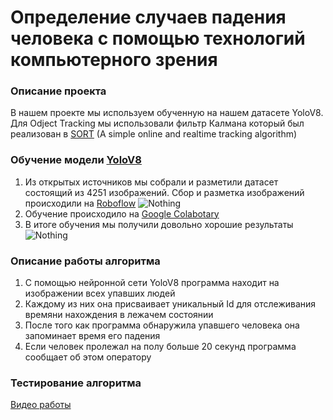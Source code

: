 Определение случаев падения человека с помощью технологий компьютерного зрения
=====
### Описание проекта
В нашем проекте мы используем обученную на нашем датасете YoloV8. Для Odject Tracking мы использовали фильтр Калмана который был реализован в [SORT](https://github.com/abewley/sort) (A simple online and realtime tracking algorithm)


### Обучение модели [YoloV8](https://docs.ultralytics.com/)
  1) Из открытых источников мы собрали и разметили датасет состоящий из 4251 изображений. Сбор и разметка изображений происходили на [Roboflow](https://app.roboflow.com)
     ![Nothing](https://cdn.discordapp.com/attachments/1041715072705245236/1174233357488488490/image.png?ex=6566d908&is=65546408&hm=b14c3aabfb4109d4c4ff60abcfb97d7b021552b90aa7d3ad24c85a5f155a2f69&)
  2) Обучение происходило на [Google Colabotary](https://colab.google/)
  3) В итоге обучения мы получили довольно хорошие результаты 
  ![Nothing](https://cdn.discordapp.com/attachments/1041715072705245236/1174231772989497384/image.png?ex=6566d78e&is=6554628e&hm=8fb239d19de23f2739e68da4f28e72b55ba0c253f8c70d547b998aba6302a1da&)


### Описание работы алгоритма
  1) С помощью нейронной сети YoloV8 программа находит на изображении всех упавших людей
  2) Каждому из них она присваивает уникальный Id для отслеживания времяни нахождения в лежачем состоянии
  3) После того как программа обнаружила упавшего человека она запоминает время его падения
  4) Если человек пролежал на полу больше 20 секунд программа сообщает об этом оператору


### Тестирование алгоритма
  [Видео работы](https://www.youtube.com/watch?v=dQw4w9WgXcQ)
